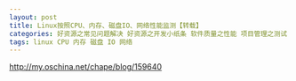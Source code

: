 ```yaml
---
layout: post
title: Linux按照CPU、内存、磁盘IO、网络性能监测【转载】
categories: 好资源之常见问题解决 好资源之开发小纸条 软件质量之性能 项目管理之测试
tags: linux CPU 内存 磁盘 IO 网络
---
```


http://my.oschina.net/chape/blog/159640
